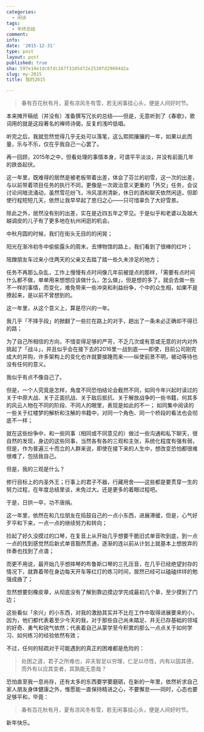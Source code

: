 ```yaml
---
categories:
  - 闲谈
tags:
  - 年终总结
comment: 
info: 
date: '2015-12-31'
type: post
layout: post
published: true
sha: 597e14e1dc6fdc167f3105d72e2538fd29694d2a
slug: my-2015
title: 我的2015

---
```

> 春有百花秋有月，夏有凉风冬有雪，若无闲事挂心头，便是人间好时节。

本来摊开稿纸（并没有）准备撰写冗长的总结——但是，无意听到了《春歌》，歌词用的就是这段著名的禅师诗偈，反复的浅吟低唱。

听完之后，我就忽然觉得几乎无处可以落笔，这么熙熙攘攘的一年，如果以此而量，乐与不乐，仅在乎我自己一心罢了。

再一回顾，2015年之中，但看处理的事情本身，可谓平平淡淡，并没有前面几年的跌沓起伏。

这一年里，既难得的居然是被老板带着出差，体会了芬兰的初雪，这一次的出差，与以前带着项目任务的执行不同，更像是一次政治意义更重的「外交」任务，会议讨论间暗流涌动，虽然雪花纷飞，冷风凛冽清新，休日的酒和聊天依然闲适，但即使行程短短几天，依然让我早早起了思归之心——只可惜辜负了大好雪景。

除此之外，居然没有别的出差，实在是近四五年之罕见。于是似乎和老婆以及越大越调皮的儿子有了更多地在杭州闲逛的机会。

中秋月圆的时候，我们在街头无目的的闲晃；

阳光在渐冷初冬中偷偷露头的周末，去博物馆的路上，我们看到了很棒的红叶；

陪蹭朋友车过来小住两天的父亲又去踏了踏一些久未涉足的地方；

任务不再那么杂乱，工作上慢慢有点时间像几年前被提点的那样，「需要有点时间什么都不做，单单用来想想应该做什么，怎么做」，但是想的多了，就会去做一些不一样的事情，而变化，难免带来一些冲突和利益纷争，个中的众生相，如果不是撩起来，是以前不曾想到的。

这一年里，从这个意义上，算是尽兴的一年。

我几乎「不择手段」的掀翻了一些拦在路上的对手，趟出了一条未必正确却不得已的路；

为了自己所相信的方向，不惜变得足够的严苛，不乏几次或有意或无意的对内对外挑起了「战斗」，并且似乎会在接下去的2016里一战到底——即使，目前公司刚完成大的并购，许多架构上的变化也许就要接踵而来——纵使前景不明，被动等待也没有任何的意义。

我似乎有点不像自己了。

但是，一个人究竟是怎样，角度不同恐怕结论会截然不同，如同今年兴起时读过的关于中原大战、关于正面抗战、关于敌后抵抗、关于解放战争的一些书籍，何其多的风云人物在不同的阶段、不同人的眼里，表现是如此的不一； 如同集中阅读的一些关于红楼梦的解析和注解的书籍中，对同一个角色、同一个桥段的看法也会彻底不一样；

就在这些纷争中，和一些同事（相同或不同意见的）做过一些沟通和私下聊天，很自然的发现，身边的这些同事，当然各有各的三观和主张，系统化程度有强有弱，但是，作为普遍三十而立的人群来说，即使在接下来的人生中，想改变恐怕都很难很难了，包括我自己。

但是，我的三观是什么？

修行目标上的内圣外王；行事上的君子不器，行藏用舍——这些都是要贯穿一生的努力过程，在年度总结里谈，未免过大。还是更多的着眼过程吧。

于是，日拱一卒，功不唐捐。

这一年里，依然在和几位朋友在捣鼓自己的一点小东西，进展滞缓，但是，心气好歹平和下来，一点一点的继续努力和转向；

捡起了好久没摸过的口琴，在复音上从开始几乎想要干脆旧式单音吹到底，到一点一点的找到感觉然后新式单音豁然贯通，逐渐的连以前从计划上就基本上想放弃的伴奏也找到了点谱；

而更不用说，最开始几乎想摔琴的布鲁斯口琴的三孔压音，在几乎已经绝望封存的情况下，就靠着带在身边每天开车等红灯的练习时间，居然已经可以磕磕绊绊的勉强成曲了；

忽然想要刻橡皮章，从彻底没有了解到靠边摸边学完成最初几个章，至少摸到了门边；

这些看似「余兴」的小东西，对我的激励其实并不比在工作中取得进展要来的小，因为，他们都代表着至少今天的我，对于那些自己尚未踏足、并无已存基础的领域的好奇、勇气和锐气依然；代表着自己从蒙学至今积累的那么一点点关于如何学习、如何练习的经验依然有效；

不过，任何的轻疏对于可能遇到的真正的困难都是危险的：

> 处困之道，君子之所难也，非夫智足以穷理，仁足以尽性，内有以固其德，而外有以应其变者，其孰能无患哉？

恐怕直至我一息尚存，还有太多的东西要学要磨砺，在新的一年里，依然祈求自己家人朋友身体健康之外，惟愿能一直保持精进之心，不要懈怠——同时，心态也要足够平和，毕竟：

> 春有百花秋有月，夏有凉风冬有雪，若无闲事挂心头，便是人间好时节。

新年快乐。











